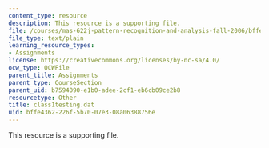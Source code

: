 ```yaml
---
content_type: resource
description: This resource is a supporting file.
file: /courses/mas-622j-pattern-recognition-and-analysis-fall-2006/bffe4362226f5b7007e308a06388756e_class1testing.dat
file_type: text/plain
learning_resource_types:
- Assignments
license: https://creativecommons.org/licenses/by-nc-sa/4.0/
ocw_type: OCWFile
parent_title: Assignments
parent_type: CourseSection
parent_uid: b7594090-e1b0-adee-2cf1-eb6cb09ce2b8
resourcetype: Other
title: class1testing.dat
uid: bffe4362-226f-5b70-07e3-08a06388756e
---
```

This resource is a supporting file.